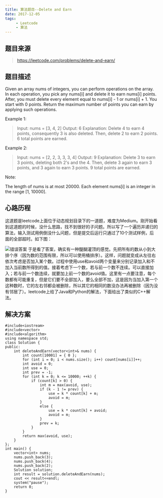 ```yaml
---
title: 算法题目--Delete and Earn
date: 2017-12-05
tags: 
     - Leetcode
     - 算法
---
```


## 题目来源

> https://leetcode.com/problems/delete-and-earn/

## 题目描述

Given an array nums of integers, you can perform operations on the array.
In each operation, you pick any nums[i] and delete it to earn nums[i] points. After, you must delete every element equal to nums[i] - 1 or nums[i] + 1.
You start with 0 points. Return the maximum number of points you can earn by applying such operations.

<!--more-->

Example 1:

> Input: nums = [3, 4, 2] Output: 6 Explanation:  Delete 4 to earn 4
> points, consequently 3 is also deleted. Then, delete 2 to earn 2
> points. 6 total points are earned.

Example 2:

> Input: nums = [2, 2, 3, 3, 3, 4] Output: 9 Explanation:  Delete 3 to
> earn 3 points, deleting both 2's and the 4. Then, delete 3 again to
> earn 3 points, and 3 again to earn 3 points. 9 total points are
> earned.

Note:

The length of nums is at most 20000.
Each element nums[i] is an integer in the range [1, 10000].
## 心路历程

这道题是leetcode上面位于动态规划目录下的一道题，难度为Medium。刚开始看到这道题的时候，没什么思路，找不到很好的子问题。所以写了一个遍历并递归的算法，输入测试用例倒没什么问题，但是提交后运行只通过了10个测试样例，后面的全部超时。如下图：

![错误答案](http://img.blog.csdn.net/20171205155901822?watermark/2/text/aHR0cDovL2Jsb2cuY3Nkbi5uZXQvemhlbmdqZjk=/font/5a6L5L2T/fontsize/400/fill/I0JBQkFCMA==/dissolve/70/gravity/SouthEast)
于是看了答案，确实有一种醍醐灌顶的感觉。先把所有的数从小到大排个序（因为数的范围有限，所以可以使用桶排序）。这样，问题就变成从左往右依次考虑是否加入某个数。过程中使用use和avoid两个变量来分别记录加入和不加入当前数所得到的值。接着考虑下一个数，若与前一个数不连续。可以直接加入；若与前一个数连续，就要加上前一个数的avoid值。这里有一点要注意，每个数都有可能重复，但是它们要不全部加入，要么全部不加，这是因为当加入第一个这种数时，它的左右邻都会被删除，所以其它的相同的数没办法再被删除（因为没有邻居了）。leetcode上给了Java和Python的解法，下面给出了类似的C++解法。

## 解决方案

```
#include<iostream>
#include<vector>
#include<algorithm>
using namespace std;
class Solution {
public:
	int deleteAndEarn(vector<int>& nums) {
		int count[10001] = { 0 };
		for (int i = 0; i < nums.size(); i++) count[nums[i]]++;
		int avoid = 0;
		int use = 0;
		int prev = -1;
		for (int k = 0; k <= 10000; ++k) {
			if (count[k] > 0) {
				int m = max(avoid, use);
				if (k - 1 != prev) {
					use = k * count[k] + m;
					avoid = m;
				}
				else {
					use = k * count[k] + avoid;
					avoid = m;
				}
				prev = k;
			}
		}
		return max(avoid, use);
	}
};
int main() {
	vector<int> nums;
	nums.push_back(3);
	nums.push_back(4);
	nums.push_back(2);
	Solution solution;
	int result = solution.deleteAndEarn(nums);
	cout << result<<endl;
	system("pause");
	return 0;
}

```